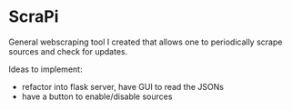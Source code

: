 # ScraPi

General webscraping tool I created that allows one to periodically scrape sources and check for updates.


Ideas to implement:
* refactor into flask server, have GUI to read the JSONs
* have a button to enable/disable sources 